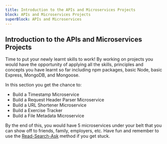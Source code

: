 ```yaml
---
title: Introduction to the APIs and Microservices Projects
block: APIs and Microservices Projects
superBlock: APIs and Microservices
---
```

## Introduction to the APIs and Microservices Projects

Time to put your newly learnt skills to work! By working on projects you would have the opportunity of applying all the skills, principles and concepts you have learnt so far including npm packages, basic Node, basic Express, MongoDB, and Mongoose.

In this section you get the chance to:
 * Build a Timestamp Microservice
 * Build a Request Header Parser Microservice
 * Build a URL Shortener Microservice
 * Build a Exercise Tracker
 * Build a File Metadata Microservice

By the end of this, you would have 5 microservices under your belt that you can show off to friends, family, employers, etc. Have fun and remember to use the [Read-Search-Ask](https://forum.freecodecamp.org/t/how-to-get-help-when-you-are-stuck/19514) method if you get stuck.

